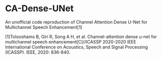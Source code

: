 # CA-Dense-UNet
An unofficial code reproduction of Channel Attention Dense U-Net for Multichannel Speech Enhancement[1]

[1]Tolooshams B, Giri R, Song A H, et al. Channel-attention dense u-net for multichannel speech enhancement[C]//ICASSP 2020-2020 IEEE International Conference on Acoustics, Speech and Signal Processing (ICASSP). IEEE, 2020: 836-840.
